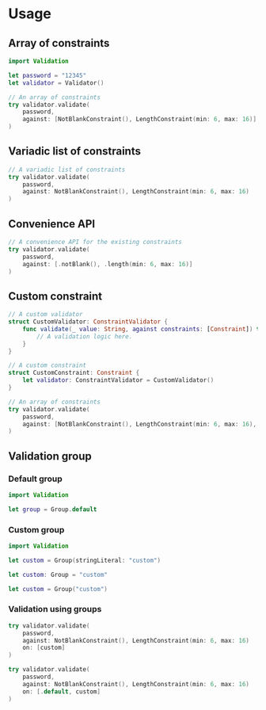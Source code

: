 # Usage

## Array of constraints

```swift linenums="1"
import Validation

let password = "12345"
let validator = Validator()

// An array of constraints
try validator.validate(
    password,
    against: [NotBlankConstraint(), LengthConstraint(min: 6, max: 16)]
)
```

## Variadic list of constraints

```swift linenums="6"
// A variadic list of constraints
try validator.validate(
    password,
    against: NotBlankConstraint(), LengthConstraint(min: 6, max: 16)
)
```

## Convenience API

```swift linenums="6"
// A convenience API for the existing constraints
try validator.validate(
    password,
    against: [.notBlank(), .length(min: 6, max: 16)]
)
```

## Custom constraint

```swift linenums="6"
// A custom validator
struct CustomValidator: ConstraintValidator {
    func validate(_ value: String, against constraints: [Constraint]) throws {
        // A validation logic here.
    }
}

// A custom constraint
struct CustomConstraint: Constraint {
    let validator: ConstraintValidator = CustomValidator()
}

// An array of constraints
try validator.validate(
    password,
    against: [NotBlankConstraint(), LengthConstraint(min: 6, max: 16), CustomConstraint()]
)
```

## Validation group

### Default group

```swift linenums="1"
import Validation

let group = Group.default
```

### Custom group

```swift linenums="1"
import Validation

let custom = Group(stringLiteral: "custom")
```

```swift linenums="3"
let custom: Group = "custom"
```

```swift linenums="3"
let custom = Group("custom")
```

### Validation using groups

```swift linenums="4"
try validator.validate(
    password,
    against: NotBlankConstraint(), LengthConstraint(min: 6, max: 16)
    on: [custom]
)
```

```swift linenums="4"
try validator.validate(
    password,
    against: NotBlankConstraint(), LengthConstraint(min: 6, max: 16)
    on: [.default, custom]
)
```
